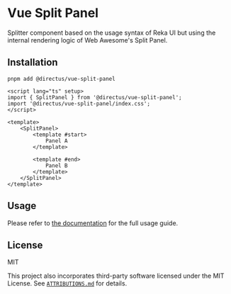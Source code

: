 # Vue Split Panel

Splitter component based on the usage syntax of Reka UI but using the internal rendering logic of Web Awesome's Split Panel.

## Installation

```
pnpm add @directus/vue-split-panel
```

```vue
<script lang="ts" setup>
import { SplitPanel } from '@directus/vue-split-panel';
import '@directus/vue-split-panel/index.css';
</script>

<template>
	<SplitPanel>
		<template #start>
			Panel A
		</template>
		
		<template #end>
			Panel B
		</template>
	</SplitPanel>
</template>
```

## Usage

Please refer to [the documentation](https://directus.github.io/vue-split-panel/) for the full usage guide.

## License

MIT

This project also incorporates third-party software licensed under the MIT
License. See [`ATTRIBUTIONS.md`](https://github.com/directus/vue-split-panel/blob/main/attributions.md) for details.
